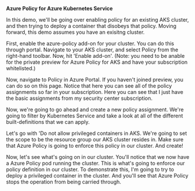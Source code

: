 **Azure Policy for Azure Kubernetes Service**

In this demo, we'll be going over enabling policy for an existing AKS cluster, and then trying to deploy a container that disobeys that policy. 
Moving forward, this demo assumes you have an exisitng cluster.

First, enable the azure-policy add-on for your cluster. You can do this through portal. Navigate to your AKS cluster, and select Policy from the right-hand toolbar. Now, hit 'Enable add-on'. (Note: you need to be anable for the private preview for Azure Policy for AKS and have your subscription whitelisted.)

Now, navigate to Policy in Azure Portal. If you haven't joined preview, you can do so on this page. Notice that here you can see all of the policy assignments so far in your subscription. Here you can see that I just have the basic assignments from my security center subscription. 

Now, we're going to go ahead and create a new policy assignment. We're going to filter by Kubernetes Service and take a look at all of the different built-definitions that we can apply.

Let's go with 'Do not allow privileged containers in AKS. We're going to set the scope to be the resource group our AKS cluster resides in. Make sure that Azure Policy is going to enforce this policy in our cluster. And create!

Now, let's see what's going on in our cluster. You'll notice that we now have a Azure Policy pod running the cluster. This is what's going to enforce our policy definition in our cluster. To demonstrate this, I'm going to try to deploy a privileged container in the cluster. And you'll see that Azure Policy stops the operation from being carried through. 